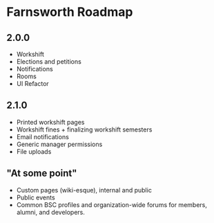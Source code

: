 # Farnsworth Roadmap

## 2.0.0

* Workshift
* Elections and petitions
* Notifications
* Rooms
* UI Refactor

## 2.1.0

* Printed workshift pages
* Workshift fines + finalizing workshift semesters
* Email notifications
* Generic manager permissions
* File uploads

## "At some point"

* Custom pages (wiki-esque), internal and public
* Public events
* Common BSC profiles and organization-wide forums for members, alumni, and developers.
